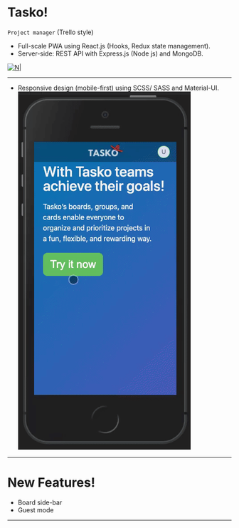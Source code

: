 # Tasko!
`Project manager` (Trello style)
* Full-scale PWA using React.js (Hooks, Redux state management).
* Server-side: REST API with Express.js (Node js) and MongoDB.

[![N|](https://github.com/sapirwo/tasko_public/blob/master/tasko-demo.gif?raw=true)](https://tasko-board.herokuapp.com)

----
* Responsive design (mobile-first) using SCSS/ SASS and Material-UI.
[![N|](https://github.com/sapirwo/tasko_public/blob/master/tasko-demo-mobile.gif?raw=true)](https://tasko-board.herokuapp.com)
----
# New Features!

  - Board side-bar
  - Guest mode
---
